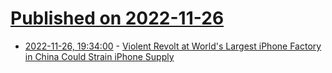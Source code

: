 # [Published on 2022-11-26](index.md)

* [2022-11-26, 19:34:00](https://apple.slashdot.org/story/22/11/26/058257/violent-revolt-at-worlds-largest-iphone-factory-in-china-could-strain-iphone-supply?utm_source=rss1.0mainlinkanon&utm_medium=feed) - [Violent Revolt at World's Largest iPhone Factory in China Could Strain iPhone Supply](https://apple.slashdot.org/story/22/11/26/058257/violent-revolt-at-worlds-largest-iphone-factory-in-china-could-strain-iphone-supply?utm_source=rss1.0mainlinkanon&utm_medium=feed)
